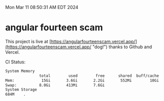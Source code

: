 Mon Mar 11 08:50:31 AM EDT 2024

# angular fourteen scam


This project is live at [https://angularfourteenscam.vercel.app/](https://angularfourteenscam.vercel.app/ "dog!") thanks to Github and Vercel.

CI Status: 

```bash
System Memory
               total        used        free      shared  buff/cache   available
Mem:            15Gi       3.6Gi       2.2Gi       552Mi        10Gi        11Gi
Swap:          8.0Gi       413Mi       7.6Gi
System Storage
684M	.
